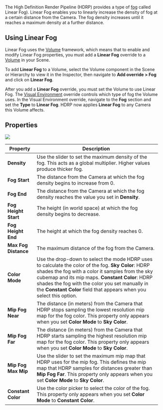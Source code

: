 The High Definition Render Pipeline (HDRP) provides a type of [fog](Fog-Overview.html) called Linear Fog). Linear Fog enables you to linearly increase the density of fog at a certain distance from the Camera. The fog density increases until it reaches a maximum density at a further distance.

## Using Linear Fog

Linear Fog uses the [Volume](https://github.com/Unity-Technologies/ScriptableRenderPipeline/wiki/Volumes.) framework, which means that to enable and modify Linear Fog properties, you must add a **Linear Fog** override to a [Volume](https://github.com/Unity-Technologies/ScriptableRenderPipeline/wiki/Volumes) in your Scene.

To add **Linear Fog** to a Volume, select the Volume component in the Scene or Hierarchy to view it in the Inspector, then navigate to **Add override > Fog** and click on **Linear Fog**. 

After you add a **Linear Fog** override, you must set the Volume to use Linear Fog. The [Visual Environment](https://github.com/Unity-Technologies/ScriptableRenderPipeline/wiki/Visual-Environment) override controls which type of fog the Volume uses. In the Visual Environment override, navigate to the **Fog** section and set the **Type** to **Linear Fog**. HDRP now applies **Linear Fog** to any Camera this Volume affects.

## Properties

![](https://github.com/Unity-Technologies/ScriptableRenderPipeline/wiki/Pages/HDRP/Images/LinearFog1.png)

| **Property**         | **Description**                                              |
| -------------------- | ------------------------------------------------------------ |
| **Density**          | Use the slider to set the maximum density of the fog. This acts as a global multiplier. Higher values produce thicker fog. |
| **Fog Start**        | The distance from the Camera at which the fog density begins to increase from 0. |
| **Fog End**          | The distance from the Camera at which the fog density reaches the value you set in **Density**. |
| **Fog Height Start** | The height (in world space) at which the fog density begins to decrease. |
| **Fog Height End**   | The height at which the fog density reaches 0.               |
| **Max Fog Distance** | The maximum distance of the fog from the Camera.             |
| **Color Mode**       | Use the drop-down to select the mode HDRP uses to calculate the color of the fog. **Sky Color**: HDRP shades the fog with a color it samples from the sky cubemap and its mip maps. **Constant Color**: HDRP shades the fog with the color you set manually in the **Constant Color** field that appears when you select this option. |
| **Mip Fog Near**     | The distance (in meters) from the Camera that HDRP stops sampling the lowest resolution mip map for the fog color. This property only appears when you set **Color Mode** to **Sky Color**. |
| **Mip Fog Far**      | The distance (in meters) from the Camera that HDRP starts sampling the highest resolution mip map for the fog color. This property only appears when you set **Color Mode** to **Sky Color**. |
| **Mip Fog Max Mip**  | Use the slider to set the maximum mip map that HDRP uses for the mip fog. This defines the mip map that HDRP samples for distances greater than **Mip Fog Far**. This property only appears when you set **Color Mode** to **Sky Color**. |
| **Constant Color**   | Use the color picker to select the color of the fog. This property only appears when you set **Color Mode** to **Constant Color**. |
